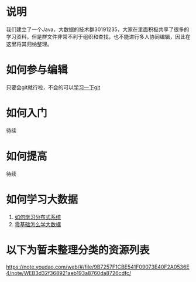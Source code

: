 # 说明
我们建立了一个Java，大数据的技术群30191235，大家在里面积极共享了很多的学习资料，但是群文件非常不利于组织和查找，也不能进行多人协同编辑，因此在这里将其归纳整理。

# 如何参与编辑
只要会git就行啦，不会的可以[学习一下git](https://www.jianshu.com/p/fb47e3d79ab3)

# 如何入门
待续
# 如何提高
待续
# 如何学习大数据
1. [如何学习分布式系统](https://www.imooc.com/article/286118)
1. [零基础怎么学大数据](https://www.jianshu.com/p/4fc20b35dd21)

# 以下为暂未整理分类的资源列表
https://note.youdao.com/web/#/file/9B7257F1CBE541F09073E40F2A0536E4/note/WEB3d32f368921aeb193a8760da8726cdfc/

